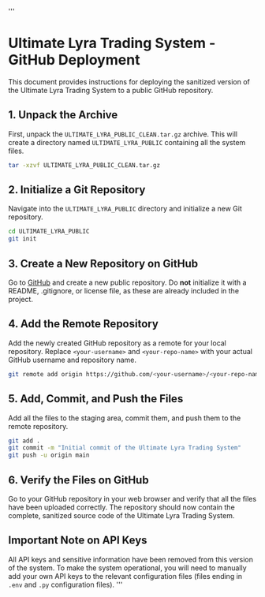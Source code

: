 '''
# Ultimate Lyra Trading System - GitHub Deployment

This document provides instructions for deploying the sanitized version of the Ultimate Lyra Trading System to a public GitHub repository.

## 1. Unpack the Archive

First, unpack the `ULTIMATE_LYRA_PUBLIC_CLEAN.tar.gz` archive. This will create a directory named `ULTIMATE_LYRA_PUBLIC` containing all the system files.

```bash
tar -xzvf ULTIMATE_LYRA_PUBLIC_CLEAN.tar.gz
```

## 2. Initialize a Git Repository

Navigate into the `ULTIMATE_LYRA_PUBLIC` directory and initialize a new Git repository.

```bash
cd ULTIMATE_LYRA_PUBLIC
git init
```

## 3. Create a New Repository on GitHub

Go to [GitHub](https://github.com) and create a new public repository. Do **not** initialize it with a README, .gitignore, or license file, as these are already included in the project.

## 4. Add the Remote Repository

Add the newly created GitHub repository as a remote for your local repository. Replace `<your-username>` and `<your-repo-name>` with your actual GitHub username and repository name.

```bash
git remote add origin https://github.com/<your-username>/<your-repo-name>.git
```

## 5. Add, Commit, and Push the Files

Add all the files to the staging area, commit them, and push them to the remote repository.

```bash
git add .
git commit -m "Initial commit of the Ultimate Lyra Trading System"
git push -u origin main
```

## 6. Verify the Files on GitHub

Go to your GitHub repository in your web browser and verify that all the files have been uploaded correctly. The repository should now contain the complete, sanitized source code of the Ultimate Lyra Trading System.

## Important Note on API Keys

All API keys and sensitive information have been removed from this version of the system. To make the system operational, you will need to manually add your own API keys to the relevant configuration files (files ending in `.env` and `.py` configuration files).
'''
